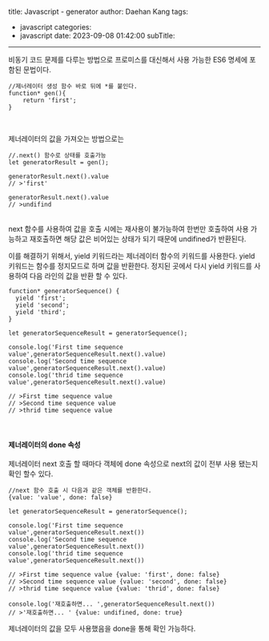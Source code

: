 title: Javascript - generator
author: Daehan Kang
tags:
  - javascript
categories:
  - javascript
date: 2023-09-08 01:42:00
subTitle:
---
비동기 코드 문제를 다루는 방법으로 프로미스를 대신해서 사용 가능한 ES6 명세에 포함된 문법이다.

```
//제너레이터 생성 함수 바로 뒤에 *를 붙인다.
function* gen(){
	return 'first';
}
```
<br>

제너레이터의 값을 가져오는 방법으로는
```
//.next() 함수로 상태를 호출가능
let generatorResult = gen();

generatorResult.next().value
// >'first'

generatorResult.next().value
// >undifind
```
<br>
next 함수를 사용하여 값을 호출 시에는 재사용이 불가능하여 한번만 호출하여 사용 가능하고 재호출하면 해당 값은 비어있는 상태가 되기 때문에 undifined가 반환된다.

이를 해결하기 위해서,
yield 키워드라는 제너레이터 함수의 키워드를 사용한다.
yield 키워드는 함수를 정지모드로 하며 값을 반환한다. 정지된 곳에서 다시 yield 키워드를 사용하여 다음 라인의 값을 반환 할 수 있다.

```
function* generatorSequence() {
  yield 'first';
  yield 'second';
  yield 'third';
}

let generatorSequenceResult = generatorSequence();

console.log('First time sequence value',generatorSequenceResult.next().value)
console.log('Second time sequence value',generatorSequenceResult.next().value)
console.log('thrid time sequence value',generatorSequenceResult.next().value)

// >First time sequence value
// >Second time sequence value
// >thrid time sequence value
```
<br>

#### 제너레이터의 done 속성

제너레이터 next 호출 할 때마다 객체에 done 속성으로 next의 값이 전부 사용 됐는지 확인 할수 있다.

```
//next 함수 호출 시 다음과 같은 객체를 반환한다.
{value: 'value', done: false}

let generatorSequenceResult = generatorSequence();

console.log('First time sequence value',generatorSequenceResult.next())
console.log('Second time sequence value',generatorSequenceResult.next())
console.log('thrid time sequence value',generatorSequenceResult.next())

// >First time sequence value {value: 'first', done: false}
// >Second time sequence value {value: 'second', done: false}
// >thrid time sequence value {value: 'thrid', done: false}

console.log('재호출하면... ',generatorSequenceResult.next())
// >'재호출하면... ' {value: undifined, done: true}
```

제너레이터의 값을 모두 사용했음을 done을 통해 확인 가능하다.
